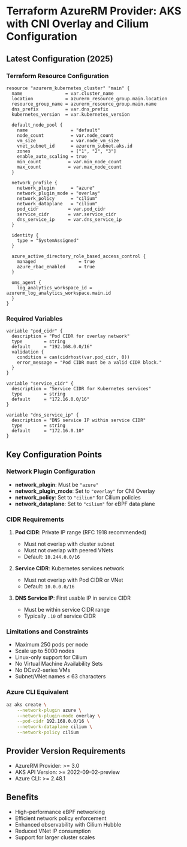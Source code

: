 # Terraform AzureRM Provider: AKS with CNI Overlay and Cilium Configuration

## Latest Configuration (2025)

### Terraform Resource Configuration

```hcl
resource "azurerm_kubernetes_cluster" "main" {
  name                = var.cluster_name
  location            = azurerm_resource_group.main.location
  resource_group_name = azurerm_resource_group.main.name
  dns_prefix          = var.dns_prefix
  kubernetes_version  = var.kubernetes_version

  default_node_pool {
    name                = "default"
    node_count          = var.node_count
    vm_size             = var.node_vm_size
    vnet_subnet_id      = azurerm_subnet.aks.id
    zones               = ["1", "2", "3"]
    enable_auto_scaling = true
    min_count          = var.min_node_count
    max_count          = var.max_node_count
  }

  network_profile {
    network_plugin      = "azure"
    network_plugin_mode = "overlay"
    network_policy      = "cilium"
    network_dataplane   = "cilium"
    pod_cidr           = var.pod_cidr
    service_cidr       = var.service_cidr
    dns_service_ip     = var.dns_service_ip
  }

  identity {
    type = "SystemAssigned"
  }

  azure_active_directory_role_based_access_control {
    managed                = true
    azure_rbac_enabled     = true
  }

  oms_agent {
    log_analytics_workspace_id = azurerm_log_analytics_workspace.main.id
  }
}
```

### Required Variables

```hcl
variable "pod_cidr" {
  description = "Pod CIDR for overlay network"
  type        = string
  default     = "192.168.0.0/16"
  validation {
    condition = can(cidrhost(var.pod_cidr, 0))
    error_message = "Pod CIDR must be a valid CIDR block."
  }
}

variable "service_cidr" {
  description = "Service CIDR for Kubernetes services"
  type        = string
  default     = "172.16.0.0/16"
}

variable "dns_service_ip" {
  description = "DNS service IP within service CIDR"
  type        = string
  default     = "172.16.0.10"
}
```

## Key Configuration Points

### Network Plugin Configuration
- **network_plugin**: Must be `"azure"`
- **network_plugin_mode**: Set to `"overlay"` for CNI Overlay
- **network_policy**: Set to `"cilium"` for Cilium policies
- **network_dataplane**: Set to `"cilium"` for eBPF data plane

### CIDR Requirements
1. **Pod CIDR**: Private IP range (RFC 1918 recommended)
   - Must not overlap with cluster subnet
   - Must not overlap with peered VNets
   - Default: `10.244.0.0/16`

2. **Service CIDR**: Kubernetes services network
   - Must not overlap with Pod CIDR or VNet
   - Default: `10.0.0.0/16`

3. **DNS Service IP**: First usable IP in service CIDR
   - Must be within service CIDR range
   - Typically `.10` of service CIDR

### Limitations and Constraints
- Maximum 250 pods per node
- Scale up to 5000 nodes
- Linux-only support for Cilium
- No Virtual Machine Availability Sets
- No DCsv2-series VMs
- Subnet/VNet names ≤ 63 characters

### Azure CLI Equivalent
```bash
az aks create \
    --network-plugin azure \
    --network-plugin-mode overlay \
    --pod-cidr 192.168.0.0/16 \
    --network-dataplane cilium \
    --network-policy cilium
```

## Provider Version Requirements
- AzureRM Provider: >= 3.0
- AKS API Version: >= 2022-09-02-preview
- Azure CLI: >= 2.48.1

## Benefits
- High-performance eBPF networking
- Efficient network policy enforcement
- Enhanced observability with Cilium Hubble
- Reduced VNet IP consumption
- Support for larger cluster scales